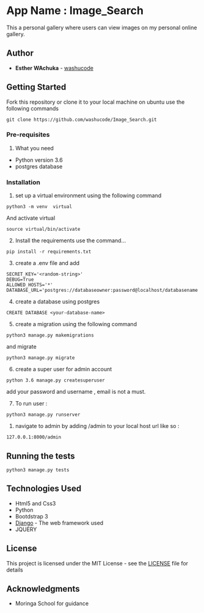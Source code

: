 # App Name : Image_Search

This a personal gallery where users can view images on my personal online gallery.


## Author

* **Esther WAchuka** - [washucode](https://github.com/washucode)




## Getting Started

Fork this repository or clone it to your local machine on ubuntu use the following commands
```
git clone https://github.com/washucode/Image_Search.git
```

### Pre-requisites

1. What you need
* Python version 3.6
* postgres database

### Installation



1. set up a virtual environment using the following command

```
python3 -m venv  virtual
```

And activate virtual

```
source virtual/bin/activate

```

2. Install the requirements use the command...
```
pip install -r requirements.txt
```
3. create a .env file and add
```
SECRET_KEY='<random-string>'
DEBUG=True
ALLOWED_HOSTS='*'
DATABASE_URL='postgres://databaseowner:password@localhost/databasename'
```
4. create a database using postgres
```
CREATE DATABASE <your-database-name>
```
5. create a migration using the following command
```
python3 manage.py makemigrations
```

and migrate
```
python3 manage.py migrate
```
6. create a super user for admin account
```
python 3.6 manage.py createsuperuser
```
add your password and username , email is not a must.

7. To run user :
```
python3 manage.py runserver
```
1. navigate to admin by adding /admin to your local host url like so :
```
127.0.0.1:8000/admin
```




## Running the tests


```
python3 manage.py tests
```


## Technologies Used

* Html5 and Css3
* Python
* Bootdstrap 3
* [Django](https://www.djangoproject.com/download/) - The web framework used
* JQUERY




## License

This project is licensed under the MIT License - see the [LICENSE](license) file for details

## Acknowledgments

* Moringa School for guidance